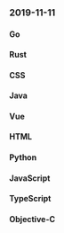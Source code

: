 ### 2019-11-11

#### Go

#### Rust

#### CSS

#### Java

#### Vue

#### HTML

#### Python

#### JavaScript

#### TypeScript

#### Objective-C

